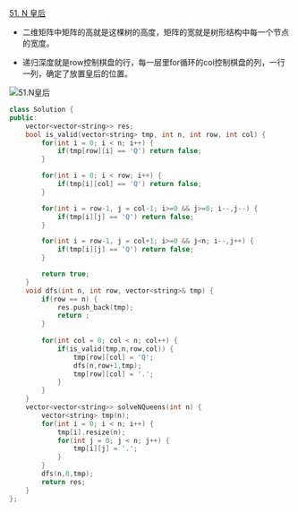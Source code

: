 [51. N 皇后](https://leetcode.cn/problems/n-queens/)

- 二维矩阵中矩阵的高就是这棵树的高度，矩阵的宽就是树形结构中每一个节点的宽度。

- 递归深度就是row控制棋盘的行，每一层里for循环的col控制棋盘的列，一行一列，确定了放置皇后的位置。

	

![51.N皇后](https://blog-img-zbt.oss-cn-beijing.aliyuncs.com/picture/wuyang/202312211628612.jpeg)

```c++
class Solution {
public:
    vector<vector<string>> res;
    bool is_valid(vector<string> tmp, int n, int row, int col) {
        for(int i = 0; i < n; i++) {
            if(tmp[row][i] == 'Q') return false;
        }

        for(int i = 0; i < row; i++) {
            if(tmp[i][col] == 'Q') return false;
        }

        for(int i = row-1, j = col-1; i>=0 && j>=0; i--,j--) {
            if(tmp[i][j] == 'Q') return false;
        }

        for(int i = row-1, j = col+1; i>=0 && j<n; i--,j++) {
            if(tmp[i][j] == 'Q') return false;
        }

        return true;
    }
    void dfs(int n, int row, vector<string>& tmp) {
        if(row == n) {
            res.push_back(tmp);
            return ;
        }
		
        for(int col = 0; col < n; col++) {
            if(is_valid(tmp,n,row,col)) {
                tmp[row][col] = 'Q';
                dfs(n,row+1,tmp);
                tmp[row][col] = '.';
            }
        }
    }
    vector<vector<string>> solveNQueens(int n) {
        vector<string> tmp(n);
        for(int i = 0; i < n; i++) {
            tmp[i].resize(n);
            for(int j = 0; j < n; j++) {
                tmp[i][j] = '.';
            }
        }
        dfs(n,0,tmp);
        return res;
    }
};
```

